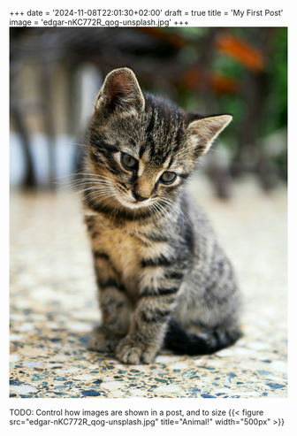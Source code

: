 +++
date = '2024-11-08T22:01:30+02:00'
draft = true
title = 'My First Post'
image = 'edgar-nKC772R_qog-unsplash.jpg'
+++
![Cute bobek-type animal](edgar-nKC772R_qog-unsplash.jpg)

TODO: Control how images are shown in a post, and to size
{{< figure src="edgar-nKC772R_qog-unsplash.jpg" title="Animal!" width="500px" >}}

